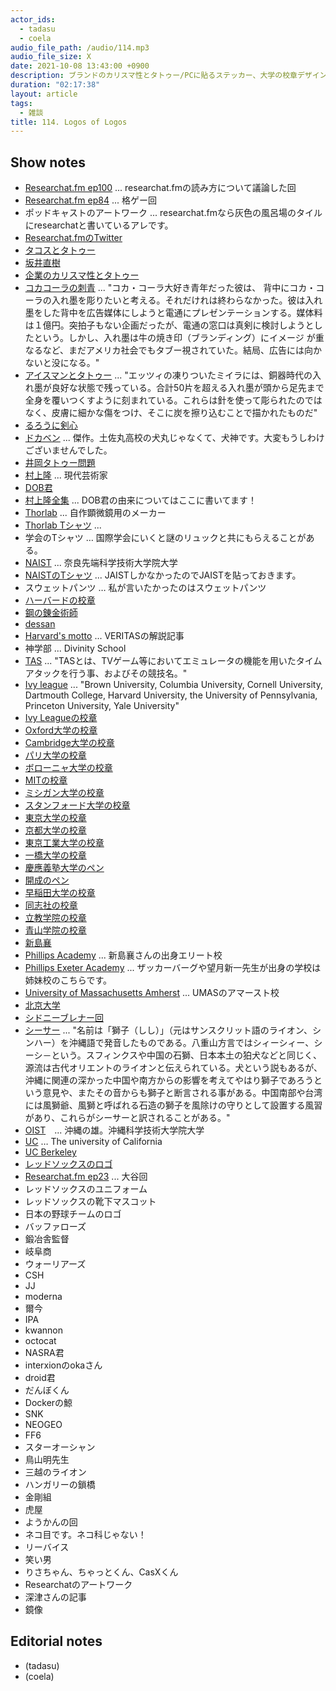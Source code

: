 ```yaml
---
actor_ids:
  - tadasu
  - coela
audio_file_path: /audio/114.mp3
audio_file_size: X
date: 2021-10-08 13:43:00 +0900
description: ブランドのカリスマ性とタトゥー/PCに貼るステッカー、大学の校章デザイン、スポーツチームのロゴデザイン、企業ロゴのデザイン、ポッドキャストのアートワークのデザインについて話しました。
duration: "02:17:38"
layout: article
tags:
  - 雑談
title: 114. Logos of Logos
---
```


## Show notes
- [Researchat.fm ep100](https://researchat.fm/episode/100) ... researchat.fmの読み方について議論した回
- [Researchat.fm ep84](https://researchat.fm/episode/84) ... 格ゲー回
- ポッドキャストのアートワーク ... researchat.fmなら灰色の風呂場のタイルにresearchatと書いているアレです。
- [Researchat.fmのTwitter](https://twitter.com/researchat_fm)
- [タコスとタトゥー](https://www.sfgate.com/food/article/casa-sanchez-tattoos-free-meal-promo-san-francisco-16465800.php)
- [坂井直樹](https://ja.wikipedia.org/wiki/%E5%9D%82%E4%BA%95%E7%9B%B4%E6%A8%B9)
- [企業のカリスマ性とタトゥー](http://sakainaoki.blogspot.com/2010/12/blog-post_559.html)
- [コカコーラの刺青](http://naokisakailab.blogspot.com/2013/04/) ... "コカ・コーラ大好き青年だった彼は、 背中にコカ・コーラの入れ墨を彫りたいと考える。それだけれは終わらなかった。彼は入れ墨をした背中を広告媒体にしようと電通にプレゼンテーションする。媒体料は１億円。突拍子もない企画だったが、電通の窓口は真剣に検討しようとしたという。しかし、入れ墨は牛の焼き印（ブランディング）にイメージ が重なるなど、まだアメリカ社会でもタブー視されていた。結局、広告には向かないと没になる。"
- [アイスマンとタトゥー](https://natgeo.nikkeibp.co.jp/nng/article/news/14/8469/) ... "エッツィの凍りついたミイラには、銅器時代の入れ墨が良好な状態で残っている。合計50片を超える入れ墨が頭から足先まで全身を覆いつくすように刻まれている。これらは針を使って彫られたのではなく、皮膚に細かな傷をつけ、そこに炭を擦り込むことで描かれたものだ"
- [るろうに剣心](https://www.amazon.co.jp/dp/B009PL82SC/)
- [ドカベン](https://www.amazon.co.jp/dp/B002CZPJZ2/) ... 傑作。土佐丸高校の犬丸じゃなくて、犬神です。大変もうしわけございませんでした。
- [井岡タトゥー問題](https://news.yahoo.co.jp/articles/c4a80872e1e04866d5ec32829175f5d1c91cc079)
- [村上隆](https://ja.wikipedia.org/wiki/%E6%9D%91%E4%B8%8A%E9%9A%86) ... 現代芸術家
- [DOB君](https://prtimes.jp/main/html/rd/p/000000622.000018324.html)
- [村上隆全集](https://www.amazon.co.jp/dp/4568104505/) ... DOB君の由来についてはここに書いてます！
- [Thorlab](https://www.thorlabs.com/) ... 自作顕微鏡用のメーカー
- [Thorlab Tシャツ](https://ameblo.jp/ladybird-2011/entry-12410718615.html) ... 
- 学会のTシャツ … 国際学会にいくと謎のリュックと共にもらえることがある。
- [NAIST](https://www.naist.jp/) ... 奈良先端科学技術大学院大学
- [NAISTのTシャツ](https://www.amazon.co.jp/dp/B01E73STKI) ... JAISTしかなかったのでJAISTを貼っておきます。
- スウェットパンツ … 私が言いたかったのはスウェットパンツ
- [ハーバードの校章](https://www.harvard.edu/about-harvard/harvard-history/harvard-shields/)
- [鋼の錬金術師](https://www.amazon.co.jp/dp/B009T8RYF8/)
- [dessan](https://twitter.com/D_Strangedea)
- [Harvard's motto](https://news.harvard.edu/gazette/story/2015/05/seal-of-approval/) ... VERITASの解説記事
- 神学部 ... Divinity School
- [TAS](https://dic.nicovideo.jp/a/tas) ... "TASとは、TVゲーム等においてエミュレータの機能を用いたタイムアタックを行う事、およびその競技名。"
- [Ivy league](https://en.wikipedia.org/wiki/Ivy_League) ... "Brown University, Columbia University, Cornell University, Dartmouth College, Harvard University, the University of Pennsylvania, Princeton University, Yale University"
- [Ivy Leagueの校章](https://www.pinterest.ca/pin/827606869006729220/)
- [Oxford大学の校章](https://en.wikipedia.org/wiki/Coat_of_arms_of_the_University_of_Oxford)
- [Cambridge大学の校章](https://en.wikipedia.org/wiki/Coat_of_arms_of_the_University_of_Cambridge)
- [パリ大学の校章](https://en.wikipedia.org/wiki/University_of_Paris#/media/File:Coat_of_arms_of_the_University_of_Paris.svg)
- [ボローニャ大学の校章](https://commons.wikimedia.org/wiki/File:Seal_of_the_University_of_Bologna.svg)
- [MITの校章](https://web.mit.edu/graphicidentity/seal.html)
- [ミシガン大学の校章](https://en.wikipedia.org/wiki/University_of_Michigan#/media/File:Seal_of_the_University_of_Michigan.svg)
- [スタンフォード大学の校章](https://en.wikipedia.org/wiki/Stanford_University#/media/File:Stanford_University_seal_2003.svg)
- [東京大学の校章](https://www.u-tokyo.ac.jp/ja/about/public-relations/b01_05_01.html)
- [京都大学の校章](https://www.kyoto-u.ac.jp/ja/about/operation/symbol/vi)
- [東京工業大学の校章](https://www.titech.ac.jp/public-relations/about/overview/logo/seal)
- [一橋大学の校章](https://www.hit-u.ac.jp/guide/outline/emblem.html)
- [慶應義塾大学のペン](https://www.keio.ac.jp/ja/about/learn-more/logo/symbols.html)
- [開成のペン](https://kaiseigakuen.jp/about/schoolsong/)
- [早稲田大学の校章](https://www.waseda.jp/top/about/work/logos)
- [同志社の校章](https://www.doshisha.ac.jp/information/history/emblem.html)
- [立教学院の校章](https://www.rikkyogakuin.jp/about/symbol.html)
- [青山学院の校章](https://www.aoyama.ac.jp/outline/visual_identity.html)
- [新島襄](https://ja.wikipedia.org/wiki/%E6%96%B0%E5%B3%B6%E8%A5%84)
- [Phillips Academy](https://en.wikipedia.org/wiki/Phillips_Academy) ... 新島襄さんの出身エリート校
- [Phillips Exeter Academy](https://en.wikipedia.org/wiki/Phillips_Exeter_Academy) ... ザッカーバーグや望月新一先生が出身の学校は姉妹校のこちらです。
- [University of Massachusetts Amherst](https://en.wikipedia.org/wiki/University_of_Massachusetts_Amherst) ... UMASのアマースト校
- [北京大学](https://english.pku.edu.cn/)
- [シドニーブレナー回](https://researchat.fm/episode/7)
- [シーサー](https://ja.wikipedia.org/wiki/%E3%82%B7%E3%83%BC%E3%82%B5%E3%83%BC) ... "名前は「獅子（しし）」（元はサンスクリット語のライオン、シンハー）を沖縄語で発音したものである。八重山方言ではシィーシィー、シーシ－という。スフィンクスや中国の石獅、日本本土の狛犬などと同じく、源流は古代オリエントのライオンと伝えられている。犬という説もあるが、沖縄に関連の深かった中国や南方からの影響を考えてやはり獅子であろうという意見や、またその音からも獅子と断言される事がある。中国南部や台湾には風獅爺、風獅と呼ばれる石造の獅子を風除けの守りとして設置する風習があり、これらがシーサーと訳されることがある。"
- [OIST](https://www.oist.jp/)　... 沖縄の雄。沖縄科学技術大学院大学
- [UC](https://en.wikipedia.org/wiki/University_of_California) … The university of California
- [UC Berkeley](https://www.berkeley.edu/)
- [レッドソックスのロゴ](https://sportslogohistory.com/boston-red-sox-primary-logo)
- [Researchat.fm ep23](https://researchat.fm/episode/23) ... 大谷回
- レッドソックスのユニフォーム
- レッドソックスの靴下マスコット
- 日本の野球チームのロゴ
- バッファローズ
- 鍛冶舎監督
- 岐阜商
- ウォーリアーズ
- CSH
- JJ
- moderna
- 爾今
- IPA
- kwannon
- octocat
- NASRA君
- interxionのokaさん　
- droid君
- だんぼくん
- Dockerの鯨
- SNK
- NEOGEO
- FF6
- スターオーシャン
- 鳥山明先生
- 三越のライオン
- ハンガリーの鎖橋
- 金剛組
- 虎屋
- ようかんの回
- ネコ目です。ネコ科じゃない！
- リーバイス
- 笑い男
- りさちゃん、ちゃっとくん、CasXくん
- Researchatのアートワーク
- 深津さんの記事
- 鏡像

## Editorial notes
- (tadasu)
- (coela)
